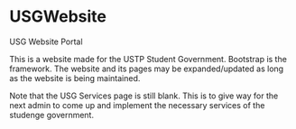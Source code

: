 # USGWebsite
USG Website Portal

This is a website made for the USTP Student Government. Bootstrap is the framework.
The website and its pages may be expanded/updated as long as the website is being maintained.

Note that the USG Services page is still blank. This is to give way for the next admin to come up and implement the necessary services of the studenge government.
